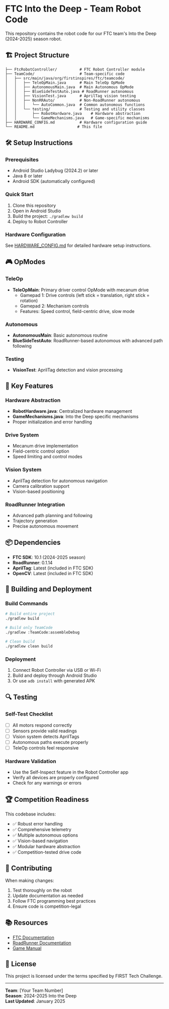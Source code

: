 # FTC Into the Deep - Team Robot Code

This repository contains the robot code for our FTC team's Into the Deep (2024-2025) season robot.

## 🏗️ Project Structure

```
├── FtcRobotController/          # FTC Robot Controller module
├── TeamCode/                    # Team-specific code
│   ├── src/main/java/org/firstinspires/ftc/teamcode/
│   │   ├── TeleOpMain.java      # Main TeleOp OpMode
│   │   ├── AutonomousMain.java  # Main Autonomous OpMode
│   │   ├── BlueSideTestAuto.java # RoadRunner autonomous
│   │   ├── VisionTest.java      # AprilTag vision testing
│   │   ├── NonRRAuto/           # Non-RoadRunner autonomous
│   │   │   └── AutoCommon.java  # Common autonomous functions
│   │   └── testing/             # Testing and utility classes
│   │       ├── RobotHardware.java    # Hardware abstraction
│   │       └── GameMechanisms.java   # Game-specific mechanisms
├── HARDWARE_CONFIG.md           # Hardware configuration guide
└── README.md                   # This file
```

## 🛠️ Setup Instructions

### Prerequisites
- Android Studio Ladybug (2024.2) or later
- Java 8 or later
- Android SDK (automatically configured)

### Quick Start
1. Clone this repository
2. Open in Android Studio
3. Build the project: `./gradlew build`
4. Deploy to Robot Controller

### Hardware Configuration
See [HARDWARE_CONFIG.md](HARDWARE_CONFIG.md) for detailed hardware setup instructions.

## 🎮 OpModes

### TeleOp
- **TeleOpMain**: Primary driver control OpMode with mecanum drive
  - Gamepad 1: Drive controls (left stick = translation, right stick = rotation)
  - Gamepad 2: Mechanism controls
  - Features: Speed control, field-centric drive, slow mode

### Autonomous
- **AutonomousMain**: Basic autonomous routine
- **BlueSideTestAuto**: RoadRunner-based autonomous with advanced path following

### Testing
- **VisionTest**: AprilTag detection and vision processing

## 🔧 Key Features

### Hardware Abstraction
- **RobotHardware.java**: Centralized hardware management
- **GameMechanisms.java**: Into the Deep specific mechanisms
- Proper initialization and error handling

### Drive System
- Mecanum drive implementation
- Field-centric control option
- Speed limiting and control modes

### Vision System
- AprilTag detection for autonomous navigation
- Camera calibration support
- Vision-based positioning

### RoadRunner Integration
- Advanced path planning and following
- Trajectory generation
- Precise autonomous movement

## 📦 Dependencies

- **FTC SDK**: 10.1 (2024-2025 season)
- **RoadRunner**: 0.1.14
- **AprilTag**: Latest (included in FTC SDK)
- **OpenCV**: Latest (included in FTC SDK)

## 🚀 Building and Deployment

### Build Commands
```bash
# Build entire project
./gradlew build

# Build only TeamCode
./gradlew :TeamCode:assembleDebug

# Clean build
./gradlew clean build
```

### Deployment
1. Connect Robot Controller via USB or Wi-Fi
2. Build and deploy through Android Studio
3. Or use `adb install` with generated APK

## 🔍 Testing

### Self-Test Checklist
- [ ] All motors respond correctly
- [ ] Sensors provide valid readings
- [ ] Vision system detects AprilTags
- [ ] Autonomous paths execute properly
- [ ] TeleOp controls feel responsive

### Hardware Validation
- Use the Self-Inspect feature in the Robot Controller app
- Verify all devices are properly configured
- Check for any warnings or errors

## 🏆 Competition Readiness

This codebase includes:
- ✅ Robust error handling
- ✅ Comprehensive telemetry
- ✅ Multiple autonomous options
- ✅ Vision-based navigation
- ✅ Modular hardware abstraction
- ✅ Competition-tested drive code

## 🤝 Contributing

When making changes:
1. Test thoroughly on the robot
2. Update documentation as needed
3. Follow FTC programming best practices
4. Ensure code is competition-legal

## 📚 Resources

- [FTC Documentation](https://ftc-docs.firstinspires.org/)
- [RoadRunner Documentation](https://rr.brott.dev/)
- [Game Manual](https://www.firstinspires.org/resource-library/ftc/game-and-season-info)

## 📄 License

This project is licensed under the terms specified by FIRST Tech Challenge.

---

**Team**: [Your Team Number]  
**Season**: 2024-2025 Into the Deep  
**Last Updated**: January 2025

